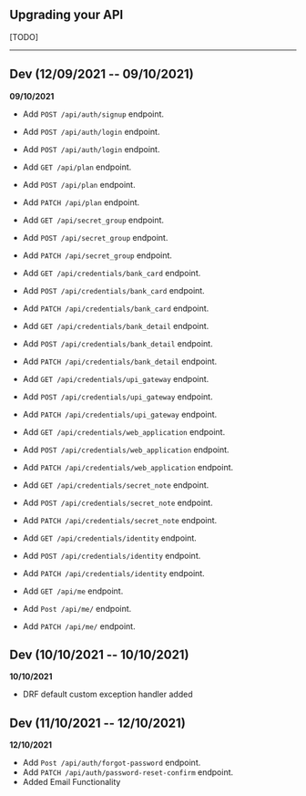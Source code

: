 ## Upgrading your API

[TODO]

----

## Dev (12/09/2021 -- 09/10/2021)

**09/10/2021**

- Add `POST /api/auth/signup` endpoint.
- Add `POST /api/auth/login` endpoint.
- Add `POST /api/auth/login` endpoint.

- Add `GET /api/plan` endpoint.
- Add `POST /api/plan` endpoint.
- Add `PATCH /api/plan` endpoint.

- Add `GET /api/secret_group` endpoint.
- Add `POST /api/secret_group` endpoint.
- Add `PATCH /api/secret_group` endpoint.

- Add `GET /api/credentials/bank_card` endpoint.
- Add `POST /api/credentials/bank_card` endpoint.
- Add `PATCH /api/credentials/bank_card` endpoint.

- Add `GET /api/credentials/bank_detail` endpoint.
- Add `POST /api/credentials/bank_detail` endpoint.
- Add `PATCH /api/credentials/bank_detail` endpoint.

- Add `GET /api/credentials/upi_gateway` endpoint.
- Add `POST /api/credentials/upi_gateway` endpoint.
- Add `PATCH /api/credentials/upi_gateway` endpoint.

- Add `GET /api/credentials/web_application` endpoint.
- Add `POST /api/credentials/web_application` endpoint.
- Add `PATCH /api/credentials/web_application` endpoint.

- Add `GET /api/credentials/secret_note` endpoint.
- Add `POST /api/credentials/secret_note` endpoint.
- Add `PATCH /api/credentials/secret_note` endpoint.

- Add `GET /api/credentials/identity` endpoint.
- Add `POST /api/credentials/identity` endpoint.
- Add `PATCH /api/credentials/identity` endpoint.

- Add `GET /api/me` endpoint.
- Add `Post /api/me/` endpoint.
- Add `PATCH /api/me/` endpoint.


## Dev (10/10/2021 -- 10/10/2021)

**10/10/2021**

- DRF default custom exception handler added


## Dev (11/10/2021 -- 12/10/2021)

**12/10/2021**

- Add `Post /api/auth/forgot-password` endpoint.
- Add `PATCH /api/auth/password-reset-confirm` endpoint.
- Added Email Functionality
